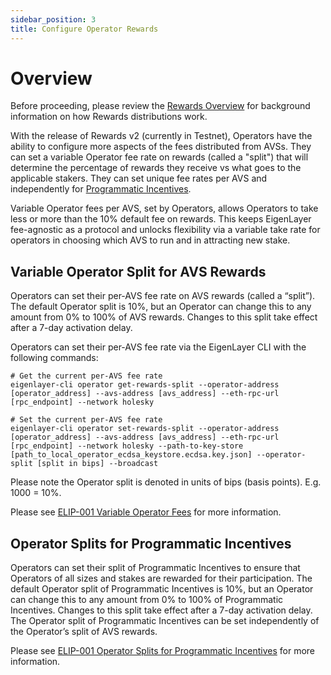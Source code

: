 ```yaml
---
sidebar_position: 3
title: Configure Operator Rewards
---
```


# Overview

Before proceeding, please review the [Rewards Overview](/docs/eigenlayer/rewards-claiming/rewards-claiming-overview.md) for background information on how Rewards distributions work.

With the release of Rewards v2 (currently in Testnet), Operators have the ability to configure more aspects of the fees distributed from AVSs. They can set a variable Operator fee rate on rewards (called a "split") that will determine the percentage of rewards they receive vs what goes to the applicable stakers. They can set unique fee rates per AVS and independently for [Programmatic Incentives](https://docs.eigenfoundation.org/programmatic-incentives/programmatic-incentives-faq).

Variable Operator fees per AVS, set by Operators, allows Operators to take less or more than the 10% default fee on rewards.
This keeps EigenLayer fee-agnostic as a protocol and unlocks flexibility via a variable take rate for operators in choosing
which AVS to run and in attracting new stake.

## Variable Operator Split for AVS Rewards

Operators can set their per-AVS fee rate on AVS rewards (called a “split”). The default Operator split is 10%, but an Operator can change this to any amount from 0% to 100% of AVS rewards. Changes to this split take effect after a 7-day activation delay. 

Operators can set their per-AVS fee rate via the EigenLayer CLI with the following commands:

```
# Get the current per-AVS fee rate
eigenlayer-cli operator get-rewards-split --operator-address [operator_address] --avs-address [avs_address] --eth-rpc-url [rpc_endpoint] --network holesky

# Set the current per-AVS fee rate
eigenlayer-cli operator set-rewards-split --operator-address [operator_address] --avs-address [avs_address] --eth-rpc-url [rpc_endpoint] --network holesky --path-to-key-store [path_to_local_operator_ecdsa_keystore.ecdsa.key.json] --operator-split [split in bips] --broadcast
```
Please note the Operator split is denoted in units of bips (basis points). E.g. 1000 = 10%.

Please see [ELIP-001 Variable Operator Fees](https://github.com/eigenfoundation/ELIPs/blob/main/ELIPs/ELIP-001.md#variable-operator-fees) for more information.

## Operator Splits for Programmatic Incentives

Operators can set their split of Programmatic Incentives to ensure that Operators of all sizes and stakes are rewarded for their participation. The default Operator split of Programmatic Incentives is 10%, but an Operator can change this to any amount from 0% to 100% of Programmatic Incentives. Changes to this split take effect after a 7-day activation delay. The Operator split of Programmatic Incentives can be set independently of the Operator’s split of AVS rewards.

Please see [ELIP-001 Operator Splits for Programmatic Incentives](https://github.com/eigenfoundation/ELIPs/blob/main/ELIPs/ELIP-001.md#operator-splits-for-programmatic-incentives) for more information.

